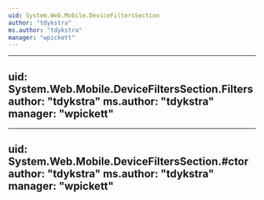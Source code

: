 ```yaml
---
uid: System.Web.Mobile.DeviceFiltersSection
author: "tdykstra"
ms.author: "tdykstra"
manager: "wpickett"
---
```


---
uid: System.Web.Mobile.DeviceFiltersSection.Filters
author: "tdykstra"
ms.author: "tdykstra"
manager: "wpickett"
---

---
uid: System.Web.Mobile.DeviceFiltersSection.#ctor
author: "tdykstra"
ms.author: "tdykstra"
manager: "wpickett"
---
